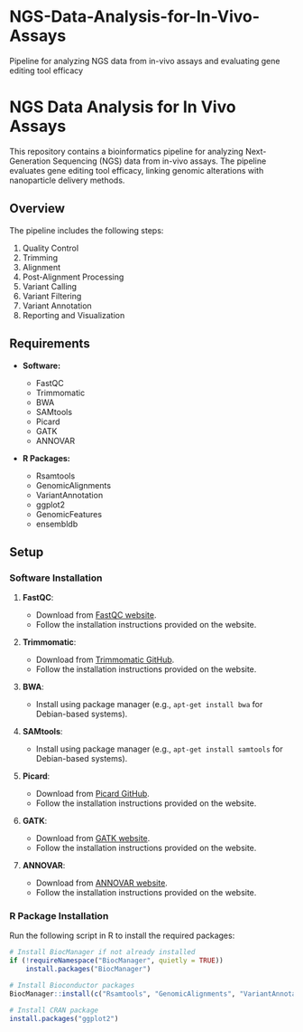 # NGS-Data-Analysis-for-In-Vivo-Assays
Pipeline for analyzing NGS data from in-vivo assays and evaluating gene editing tool efficacy

# NGS Data Analysis for In Vivo Assays

This repository contains a bioinformatics pipeline for analyzing Next-Generation Sequencing (NGS) data from in-vivo assays. The pipeline evaluates gene editing tool efficacy, linking genomic alterations with nanoparticle delivery methods.

## Overview

The pipeline includes the following steps:
1. Quality Control
2. Trimming
3. Alignment
4. Post-Alignment Processing
5. Variant Calling
6. Variant Filtering
7. Variant Annotation
8. Reporting and Visualization

## Requirements

- **Software:**
  - FastQC
  - Trimmomatic
  - BWA
  - SAMtools
  - Picard
  - GATK
  - ANNOVAR

- **R Packages:**
  - Rsamtools
  - GenomicAlignments
  - VariantAnnotation
  - ggplot2
  - GenomicFeatures
  - ensembldb

## Setup

### Software Installation

1. **FastQC**:
   - Download from [FastQC website](https://www.bioinformatics.babraham.ac.uk/projects/fastqc/).
   - Follow the installation instructions provided on the website.

2. **Trimmomatic**:
   - Download from [Trimmomatic GitHub](http://www.usadellab.org/cms/?page=trimmomatic).
   - Follow the installation instructions provided on the website.

3. **BWA**:
   - Install using package manager (e.g., `apt-get install bwa` for Debian-based systems).

4. **SAMtools**:
   - Install using package manager (e.g., `apt-get install samtools` for Debian-based systems).

5. **Picard**:
   - Download from [Picard GitHub](https://broadinstitute.github.io/picard/).
   - Follow the installation instructions provided on the website.

6. **GATK**:
   - Download from [GATK website](https://gatk.broadinstitute.org/).
   - Follow the installation instructions provided on the website.

7. **ANNOVAR**:
   - Download from [ANNOVAR website](https://annovar.openbioinformatics.org/en/latest/).
   - Follow the installation instructions provided on the website.

### R Package Installation

Run the following script in R to install the required packages:

```r
# Install BiocManager if not already installed
if (!requireNamespace("BiocManager", quietly = TRUE))
    install.packages("BiocManager")

# Install Bioconductor packages
BiocManager::install(c("Rsamtools", "GenomicAlignments", "VariantAnnotation", "GenomicFeatures", "ensembldb"))

# Install CRAN package
install.packages("ggplot2")


